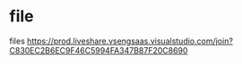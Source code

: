 # file
files
https://prod.liveshare.vsengsaas.visualstudio.com/join?C830EC2B6EC9F46C5994FA347B87F20C8690

